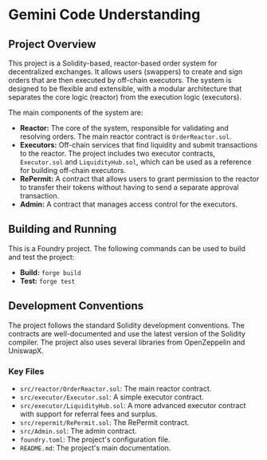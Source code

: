 # Gemini Code Understanding

## Project Overview

This project is a Solidity-based, reactor-based order system for decentralized exchanges. It allows users (swappers) to create and sign orders that are then executed by off-chain executors. The system is designed to be flexible and extensible, with a modular architecture that separates the core logic (reactor) from the execution logic (executors).

The main components of the system are:

*   **Reactor:** The core of the system, responsible for validating and resolving orders. The main reactor contract is `OrderReactor.sol`.
*   **Executors:** Off-chain services that find liquidity and submit transactions to the reactor. The project includes two executor contracts, `Executor.sol` and `LiquidityHub.sol`, which can be used as a reference for building off-chain executors.
*   **RePermit:** A contract that allows users to grant permission to the reactor to transfer their tokens without having to send a separate approval transaction.
*   **Admin:** A contract that manages access control for the executors.

## Building and Running

This is a Foundry project. The following commands can be used to build and test the project:

*   **Build:** `forge build`
*   **Test:** `forge test`

## Development Conventions

The project follows the standard Solidity development conventions. The contracts are well-documented and use the latest version of the Solidity compiler. The project also uses several libraries from OpenZeppelin and UniswapX.

### Key Files

*   `src/reactor/OrderReactor.sol`: The main reactor contract.
*   `src/executor/Executor.sol`: A simple executor contract.
*   `src/executor/LiquidityHub.sol`: A more advanced executor contract with support for referral fees and surplus.
*   `src/repermit/RePermit.sol`: The RePermit contract.
*   `src/Admin.sol`: The admin contract.
*   `foundry.toml`: The project's configuration file.
*   `README.md`: The project's main documentation.
